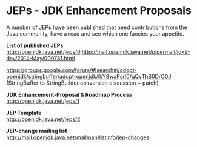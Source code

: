 # JEPs - JDK Enhancement Proposals

A number of JEPs have been published that need contributions from the Java community, have a read and see which one fancies your appetite.

**List of published JEPs** <br/>
http://openjdk.java.net/jeps/0
http://mail.openjdk.java.net/pipermail/jdk9-dev/2014-May/000781.html

https://groups.google.com/forum/#!searchin/adopt-openjdk/stringbuffer/adopt-openjdk/lkY8waPsrI0/qQvThS0DrO0J (StringBuffer to StringBuilder conversion discussion + patch)

**JDK Enhancement-Proposal & Roadmap Process** <br/>
http://openjdk.java.net/jeps/1

**JEP Template** <br/>
http://openjdk.java.net/jeps/2

**JEP-change mailing list** <br/>
http://mail.openjdk.java.net/mailman/listinfo/jep-changes